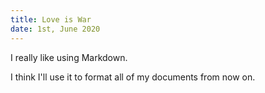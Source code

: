 ```yaml
---
title: Love is War
date: 1st, June 2020
---
```


I really like using Markdown.

I think I'll use it to format all of my documents from now on.